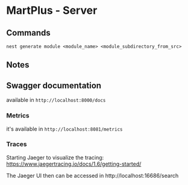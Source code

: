 # MartPlus - Server

## Commands
`nest generate module <module_name> <module_subdirectory_from_src>`

## Notes
## Swagger documentation
available in `http://localhost:8000/docs`

### Metrics
it's available in `http://localhost:8081/metrics`

### Traces
Starting Jaeger to visualize the tracing: https://www.jaegertracing.io/docs/1.6/getting-started/

The Jaeger UI then can be accessed in http://localhost:16686/search
